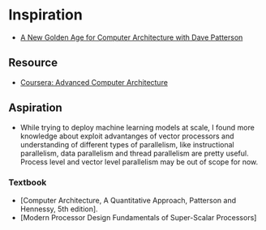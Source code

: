 # Inspiration
* [A New Golden Age for Computer Architecture with Dave Patterson](https://learning.acm.org/techtalks/computerarchitecture)


## Resource
* [Coursera: Advanced Computer Architecture](https://www.coursera.org/learn/comparch)

## Aspiration
* While trying to deploy machine learning models at scale, I found more knowledge about exploit advantanges of vector processors and understanding of different types of parallelism, like instructional parallelism, data parallelism and thread parallelism are pretty useful. Process level and vector level parallelism may be out of scope for now.

### Textbook
* [Computer Architecture, A Quantitative Approach, Patterson and Hennessy, 5th edition].
* [Modern Processor Design Fundamentals of Super-Scalar Processors]
